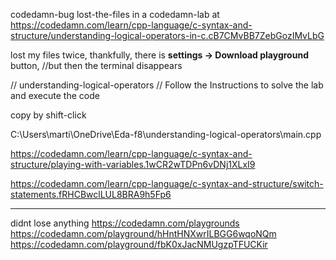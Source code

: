 
codedamn-bug
lost-the-files
in a codedamn-lab
at 
https://codedamn.com/learn/cpp-language/c-syntax-and-structure/understanding-logical-operators-in-c.cB7CMvBB7ZebGozIMvLbG

lost my files twice,
thankfully, there is **settings -> Download playground** button, //but then the terminal disappears


//    understanding-logical-operators
// Follow the Instructions to solve the lab and execute the code


copy by shift-click



C:\Users\marti\OneDrive\Eda-f8\understanding-logical-operators\main.cpp



https://codedamn.com/learn/cpp-language/c-syntax-and-structure/playing-with-variables.1wCR2wTDPn6vDNj1XLxI9


https://codedamn.com/learn/cpp-language/c-syntax-and-structure/switch-statements.fRHCBwclLUL8BRA9h5Fp6






--------

didnt lose anything
https://codedamn.com/playgrounds
https://codedamn.com/playground/hHntHNXwrILBGG6wqoNQm
https://codedamn.com/playground/fbK0xJacNMUgzpTFUCKir


